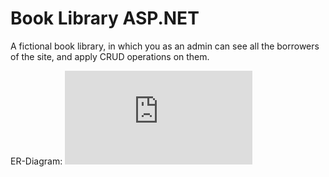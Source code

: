 # Book Library ASP.NET
A fictional book library, in which you as an admin can see all the borrowers of the site, and apply CRUD operations on them.

ER-Diagram:
![](https://github.com/Articunatu/Book_Library/blob/main/Documentation/diagram.pdf)
